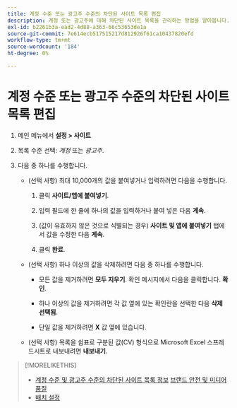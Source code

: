 ```yaml
---
title: 계정 수준 또는 광고주 수준의 차단된 사이트 목록 편집
description: 계정 또는 광고주에 대해 차단된 사이트 목록을 관리하는 방법을 알아봅니다.
exl-id: b2261b3a-ead2-4d88-a363-66c53653de1a
source-git-commit: 7e614ecb517515217d812926f61ca10437820efd
workflow-type: tm+mt
source-wordcount: '184'
ht-degree: 0%

---
```


# 계정 수준 또는 광고주 수준의 차단된 사이트 목록 편집

1. 메인 메뉴에서 **설정 > 사이트**

1. 목록 수준 선택: *계정* 또는 *광고주*.

1. 다음 중 하나를 수행합니다.

   * (선택 사항) 최대 10,000개의 값을 붙여넣거나 입력하려면 다음을 수행합니다.

      1. 클릭 **사이트/앱에 붙여넣기**.

      1. 입력 필드에 한 줄에 하나의 값을 입력하거나 붙여 넣은 다음 **계속**.

      1. (값이 유효하지 않은 것으로 식별되는 경우) **사이트 및 앱에 붙여넣기** 탭에서 값을 수정한 다음 **계속**.

      1. 클릭 **완료**.
   * (선택 사항) 하나 이상의 값을 삭제하려면 다음 중 하나를 수행합니다.

      * 모든 값을 제거하려면 **모두 지우기**. 확인 메시지에서 다음을 클릭합니다. **확인**.

      * 하나 이상의 값을 제거하려면 각 값 옆에 있는 확인란을 선택한 다음 **삭제 선택됨**.

      * 단일 값을 제거하려면 **X** 값 옆에 있습니다.
   * (선택 사항) 목록을 쉼표로 구분된 값(CV) 형식으로 Microsoft Excel 스프레드시트로 내보내려면 **내보내기**.



>[!MORELIKETHIS]
>
>* [계정 수준 및 광고주 수준의 차단된 사이트 목록 정보](/help/dsp/admin/blocked-sites-list-about.md)
   > [브랜드 안전 및 미디어 품질](/help/dsp/introduction/features/brand-safety-media-quality.md)
>* [배치 설정](/help/dsp/campaign-management/placements/placement-settings.md)

